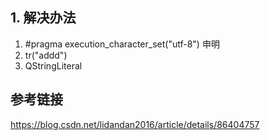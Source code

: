 ## 1. 解决办法
1. #pragma execution_character_set("utf-8") 申明
2. tr("addd")
3. QStringLiteral

## 参考链接
https://blog.csdn.net/lidandan2016/article/details/86404757